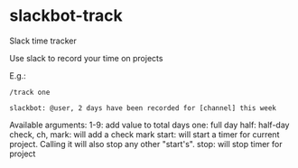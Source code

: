 # slackbot-track

Slack time tracker

Use slack to record your time on projects

E.g.:

```
/track one

slackbot: @user, 2 days have been recorded for [channel] this week
```

Available arguments:
1-9: add value to total days
one: full day
half: half-day
check, ch, mark: will add a check mark
start: will start a timer for current project.  Calling it will also stop any other "start's".
stop: will stop timer for project
